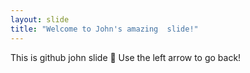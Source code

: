 ```yaml
---
layout: slide
title: "Welcome to John's amazing  slide!"
---
```

This is github john slide 🎉
Use the left arrow to go back!
